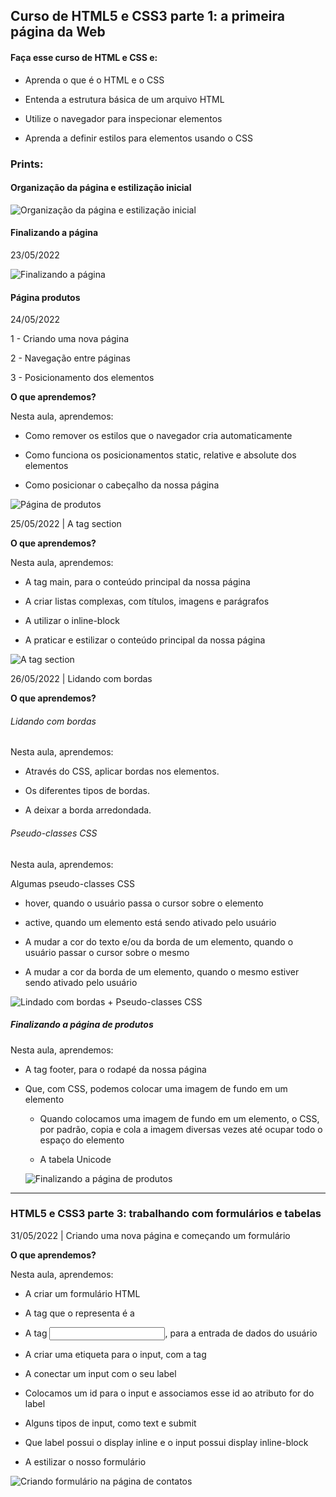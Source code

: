 ## Curso de HTML5 e CSS3 parte 1: a primeira página da Web

#### Faça esse curso de HTML e CSS e:

- Aprenda o que é o HTML e o CSS

- Entenda a estrutura básica de um arquivo HTML

- Utilize o navegador para inspecionar elementos

- Aprenda a definir estilos para elementos usando o CSS

### Prints:

#### Organização da página e estilização inicial
![Organização da página e estilização inicial](/Parte%201/imgs/prints/print1.png)

#### Finalizando a página

23/05/2022

![Finalizando a página](/Parte%201/imgs/prints/print2.png)

#### Página produtos

24/05/2022 

1 - Criando uma nova página

2 - Navegação entre páginas

3 - Posicionamento dos elementos

**O que aprendemos?**

Nesta aula, aprendemos:

- Como remover os estilos que o navegador cria automaticamente

- Como funciona os posicionamentos static, relative e absolute dos elementos

- Como posicionar o cabeçalho da nossa página

![Página de produtos](/Parte%201/imgs/prints/print3.png)

25/05/2022 | A tag section

**O que aprendemos?**

Nesta aula, aprendemos:

- A tag main, para o conteúdo principal da nossa página

- A criar listas complexas, com títulos, imagens e parágrafos

- A utilizar o inline-block

- A praticar e estilizar o conteúdo principal da nossa página


![A tag section](/Parte%201/imgs/prints/print4.png)

26/05/2022 | Lidando com bordas

**O que aprendemos?**

###### Lidando com bordas

Nesta aula, aprendemos:

- Através do CSS, aplicar bordas nos elementos.

- Os diferentes tipos de bordas.

- A deixar a borda arredondada.

###### Pseudo-classes CSS

Nesta aula, aprendemos:

Algumas pseudo-classes CSS
 - hover, quando o usuário passa o cursor sobre o elemento

 - active, quando um elemento está sendo ativado pelo usuário

- A mudar a cor do texto e/ou da borda de um elemento, quando o usuário passar o cursor sobre o mesmo

- A mudar a cor da borda de um elemento, quando o mesmo estiver sendo ativado pelo usuário

![Lindado com bordas + Pseudo-classes CSS](/Parte%201/imgs/prints/print5.png)

##### Finalizando a página de produtos 

Nesta aula, aprendemos:

- A tag footer, para o rodapé da nossa página

- Que, com CSS, podemos colocar uma imagem de fundo em um elemento

  - Quando colocamos uma imagem de fundo em um elemento, o CSS, por padrão, copia e cola a imagem diversas vezes até ocupar todo o espaço do elemento

  - A tabela Unicode 

  ![Finalizando a página de produtos](/Parte%201/imgs/prints/print6.png)

_______________

### HTML5 e CSS3 parte 3: trabalhando com formulários e tabelas

31/05/2022 | Criando uma nova página e começando um formulário

**O que aprendemos?**

Nesta aula, aprendemos:

- A criar um formulário HTML

- A tag que o representa é a <form>

- A tag <input>, para a entrada de dados do usuário

- A criar uma etiqueta para o input, com a tag <label>

- A conectar um input com o seu label

- Colocamos um id para o input e associamos esse id ao atributo for do label

- Alguns tipos de input, como text e submit

- Que label possui o display inline e o input possui display inline-block

- A estilizar o nosso formulário

![Criando formulário na página de contatos](/Parte%201/imgs/prints/print7.png)